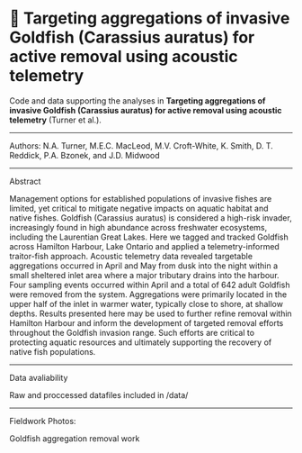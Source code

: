 # 📘 Targeting aggregations of invasive Goldfish (Carassius auratus) for active removal using acoustic telemetry
Code and data supporting the analyses in **Targeting aggregations of invasive Goldfish (Carassius auratus) for active removal using acoustic telemetry** (Turner et al.).

---
Authors: 
N.A. Turner, M.E.C. MacLeod,  M.V. Croft-White, K. Smith, D. T. Reddick, P.A. Bzonek, and J.D. Midwood

---
Abstract

Management options for established populations of invasive fishes are limited, yet critical to mitigate negative impacts on aquatic habitat and native fishes. Goldfish (Carassius auratus) is considered a high-risk invader, increasingly found in high abundance across freshwater ecosystems, including the Laurentian Great Lakes. Here we tagged and tracked Goldfish across Hamilton Harbour, Lake Ontario and applied a telemetry-informed traitor-fish approach. Acoustic telemetry data revealed targetable aggregations occurred in April and May from dusk into the night within a small sheltered inlet area where a major tributary drains into the harbour. Four sampling events occurred within April and a total of 642 adult Goldfish were removed from the system. Aggregations were primarily located in the upper half of the inlet in warmer water, typically close to shore, at shallow depths. Results presented here may be used to further refine removal within Hamilton Harbour and inform the development of targeted removal efforts throughout the Goldfish invasion range. Such efforts are critical to protecting aquatic resources and ultimately supporting the recovery of native fish populations.

---

Data avaliability 

Raw and proccessed datafiles included in /data/

---

Fieldwork Photos: 

Goldfish aggregation removal work 

